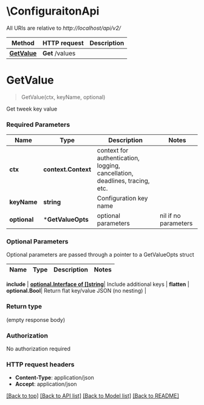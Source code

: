 # \ConfiguraitonApi

All URIs are relative to *http://localhost/api/v2/*

Method | HTTP request | Description
------------- | ------------- | -------------
[**GetValue**](ConfiguraitonApi.md#GetValue) | **Get** /values | 


# **GetValue**
> GetValue(ctx, keyName, optional)


Get tweek key value

### Required Parameters

Name | Type | Description  | Notes
------------- | ------------- | ------------- | -------------
 **ctx** | **context.Context** | context for authentication, logging, cancellation, deadlines, tracing, etc.
  **keyName** | **string**| Configuration key name | 
 **optional** | ***GetValueOpts** | optional parameters | nil if no parameters

### Optional Parameters
Optional parameters are passed through a pointer to a GetValueOpts struct

Name | Type | Description  | Notes
------------- | ------------- | ------------- | -------------

 **include** | [**optional.Interface of []string**](string.md)| Include additional keys | 
 **flatten** | **optional.Bool**| Return flat key/value JSON (no nesting) | 

### Return type

 (empty response body)

### Authorization

No authorization required

### HTTP request headers

 - **Content-Type**: application/json
 - **Accept**: application/json

[[Back to top]](#) [[Back to API list]](../README.md#documentation-for-api-endpoints) [[Back to Model list]](../README.md#documentation-for-models) [[Back to README]](../README.md)

